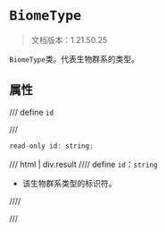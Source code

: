 # `BiomeType`

> 文档版本：1.21.50.25

`BiomeType`类。代表生物群系的类型。

## 属性

/// define
`id`


///

```js
read-only id: string;
```

/// html | div.result
//// define
`id`：`string`

- 该生物群系类型的标识符。


////

///

